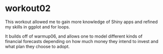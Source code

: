 # workout02

This workout allowed me to gain more knowledge of Shiny apps and refined my skills in ggplot and for loops.

It builds off of warmup06, and allows one to model different kinds of financial forecasts depending on how much money they intend to invest and what plan they choose to adopt. 